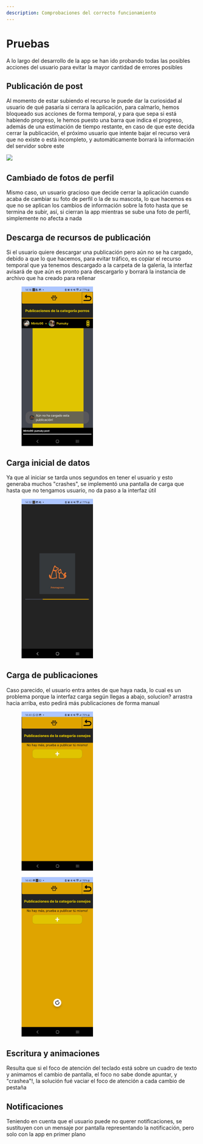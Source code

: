 ```yaml
---
description: Comprobaciones del correcto funcionamiento
---
```


# Pruebas

A lo largo del desarrollo de la app se han ido probando todas las posibles acciones del usuario para evitar la mayor cantidad de errores posibles

## Publicación de post

Al momento de estar subiendo el recurso le puede dar la curiosidad al usuario de qué pasaría si cerrara la aplicación, para calmarlo, hemos bloqueado sus acciones de forma temporal, y para que sepa si está habiendo progreso, le hemos puesto una barra que indica el progreso, además de una estimación de tiempo restante, en caso de que este decida cerrar la publicación, el próximo usuario que intente bajar el recurso verá que no existe o está incompleto, y automáticamente borrará la información del servidor sobre este

![](.gitbook/assets/Screenshot\_20240605\_140753\_Petstagram.jpg)

## Cambiado de fotos de perfil

Mismo caso, un usuario gracioso que decide cerrar la aplicación cuando acaba de cambiar su foto de perfil o la de su mascota, lo que hacemos es que no se aplican los cambios de información sobre la foto hasta que se termina de subir, así, si cierran la app mientras se sube una foto de perfil, simplemente no afecta a nada

## Descarga de recursos de publicación

Si el usuario quiere descargar una publicación pero aún no se ha cargado, debido a que lo que hacemos, para evitar tráfico, es copiar el recurso temporal que ya tenemos descargado a la carpeta de la galería, la interfaz avisará de que aún es pronto para descargarlo y borrará la instancia de archivo que ha creado para rellenar

<div align="left">

<figure><img src=".gitbook/assets/Screenshot_20240605_141627_Petstagram (1).jpg" alt="" width="188"><figcaption></figcaption></figure>

</div>

## Carga inicial de datos

Ya que al iniciar se tarda unos segundos en tener el usuario y esto generaba muchos "crashes", se implementó una pantalla de carga que hasta que no tengamos usuario, no da paso a la interfaz útil

<div align="left">

<figure><img src=".gitbook/assets/Screenshot_20240605_143233_Petstagram.jpg" alt="" width="188"><figcaption></figcaption></figure>

</div>

## Carga de publicaciones

Caso parecido, el usuario entra antes de que haya nada, lo cual es un problema porque la interfaz carga según llegas a abajo, solucion? arrastra hacia arriba, esto pedirá más publicaciones de forma manual

<div align="left">

<figure><img src=".gitbook/assets/Screenshot_20240605_144024_Petstagram.jpg" alt="" width="188"><figcaption></figcaption></figure>

 

<figure><img src=".gitbook/assets/Screenshot_20240605_144030_Petstagram.jpg" alt="" width="188"><figcaption></figcaption></figure>

</div>

## Escritura y animaciones

Resulta que si el foco de atención del teclado está sobre un cuadro de texto y animamos el cambio de pantalla, el foco no sabe donde apuntar, y "crashea"!, la solución fué vaciar el foco de atención a cada cambio de pestaña

## Notificaciones

Teniendo en cuenta que el usuario puede no querer notificaciones, se sustituyen con un mensaje por pantalla representando la notificación, pero solo con la app en primer plano
